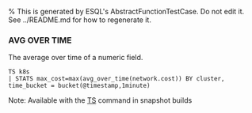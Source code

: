 % This is generated by ESQL's AbstractFunctionTestCase. Do not edit it. See ../README.md for how to regenerate it.

### AVG OVER TIME
The average over time of a numeric field.

```esql
TS k8s
| STATS max_cost=max(avg_over_time(network.cost)) BY cluster, time_bucket = bucket(@timestamp,1minute)
```
Note: Available with the [TS](https://www.elastic.co/docs/reference/query-languages/esql/commands/source-commands#esql-ts) command in snapshot builds
